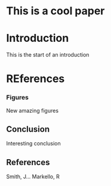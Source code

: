 # This is a cool paper


# Introduction

This is the start of an introduction

# REferences

### Figures

New amazing figures

## Conclusion

Interesting conclusion

## References
Smith, J...
Markello, R
